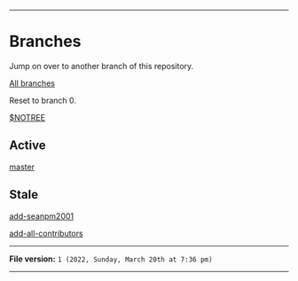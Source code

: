 
***

# Branches

Jump on over to another branch of this repository.

[All branches](https://github.com/seanpm2001/SeansLifeArchive_Images_Battery/branches/)

Reset to branch 0.

[$NOTREE](https://github.com/seanpm2001/SeansLifeArchive_Images_Battery/)

## Active

[master](https://github.com/seanpm2001/SeansLifeArchive_Images_Battery/tree/master/)

## Stale

[add-seanpm2001](https://github.com/seanpm2001/SeansLifeArchive_Images_Battery/tree/all-contributors/add-seanpm2001/)

[add-all-contributors](https://github.com/seanpm2001/SeansLifeArchive_Images_Battery/tree/all-contributors/add-all-contributors/)

***

**File version:** `1 (2022, Sunday, March 20th at 7:36 pm)`

***
